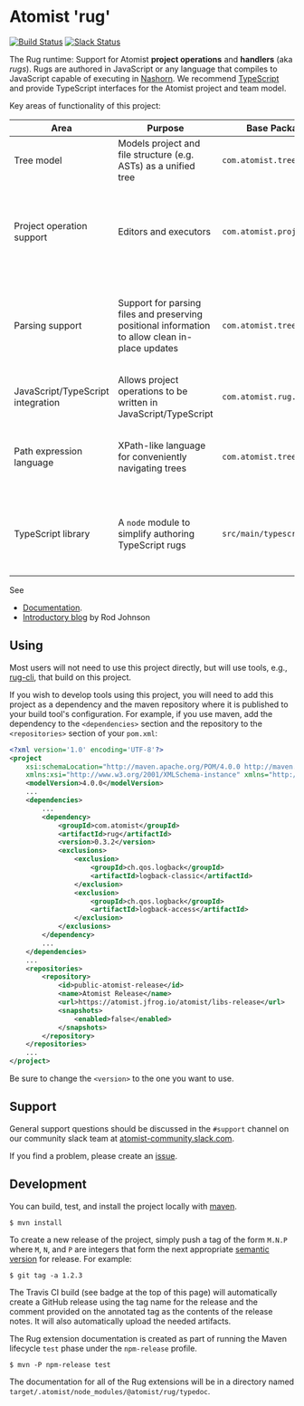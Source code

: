 # Atomist 'rug'

[![Build Status](https://travis-ci.org/atomist/rug.svg?branch=master)](https://travis-ci.org/atomist/rug)
[![Slack Status](https://join.atomist.com/badge.svg)](https://join.atomist.com/)

The Rug runtime: Support for Atomist **project operations** and **handlers** (aka *rugs*). Rugs are authored in JavaScript or any language that compiles to JavaScript capable of executing in [Nashorn](https://en.wikipedia.org/wiki/Nashorn_(JavaScript_engine)). We recommend [TypeScript](http://www.typescriptlang.org/) and provide TypeScript interfaces for the Atomist project and team model.

Key areas of functionality of this project:


|  Area |  Purpose | Base Package/Path |  Remarks |
|---|---|---|---|
|  Tree model | Models project and file structure (e.g. ASTs) as a unified tree  | `com.atomist.tree`  | Used by parser and path expressions
| Project operation support  | Editors and executors  |   `com.atomist.project`|   Project operations are authored in TypeScript, JavaScript or any language that compiles to JavaScript.
|  Parsing support |  Support for parsing files and preserving positional information to allow clean in-place updates | `com.atomist.tree.content.text`   | Integrates with Scala parser combinators and Antlr. *Microgrammar support in early development.*   |
| JavaScript/TypeScript integration | Allows project operations to be written in JavaScript/TypeScript | `com.atomist.rug.runtime.js` | Uses Nashorn
| Path expression language | XPath-like language for conveniently navigating trees | `com.atomist.tree` | Central concept for navigating project and model structure
| TypeScript library |A `node` module to simplify authoring TypeScript rugs  | `src/main/typescript`| See [architectural overview](https://github.com/atomist/rug/blob/master/docs/TypeScriptLibrary.md). Will eventually be moved into a separate project.

See

*  [Documentation](http://docs.atomist.com/).
*  [Introductory blog](https://medium.com/the-composition/software-that-writes-and-evolves-software-953578a6fc36#.blgtxoyu4) by Rod Johnson

## Using

Most users will not need to use this project directly, but will use
tools, e.g., [rug-cli][cli], that build on this project.

[cli]: https://github.com/atomist/rug-cli

If you wish to develop tools using this project, you will need to add
this project as a dependency and the maven repository where it is
published to your build tool's configuration.  For example, if you use
maven, add the dependency to the `<dependencies>` section and the
repository to the `<repositories>` section of your `pom.xml`:

```xml
<?xml version='1.0' encoding='UTF-8'?>
<project
	xsi:schemaLocation="http://maven.apache.org/POM/4.0.0 http://maven.apache.org/xsd/maven-4.0.0.xsd"
	xmlns:xsi="http://www.w3.org/2001/XMLSchema-instance" xmlns="http://maven.apache.org/POM/4.0.0">
	<modelVersion>4.0.0</modelVersion>
    ...
    <dependencies>
        ...
		<dependency>
			<groupId>com.atomist</groupId>
			<artifactId>rug</artifactId>
			<version>0.3.2</version>
			<exclusions>
				<exclusion>
					<groupId>ch.qos.logback</groupId>
					<artifactId>logback-classic</artifactId>
				</exclusion>
				<exclusion>
					<groupId>ch.qos.logback</groupId>
					<artifactId>logback-access</artifactId>
				</exclusion>
			</exclusions>
		</dependency>
        ...
	</dependencies>
    ...
	<repositories>
		<repository>
			<id>public-atomist-release</id>
			<name>Atomist Release</name>
			<url>https://atomist.jfrog.io/atomist/libs-release</url>
			<snapshots>
				<enabled>false</enabled>
			</snapshots>
		</repository>
	</repositories>
    ...
</project>
```

Be sure to change the `<version>` to the one you want to use.

## Support

General support questions should be discussed in the `#support`
channel on our community slack team
at [atomist-community.slack.com](https://join.atomist.com).

If you find a problem, please create an [issue][].

[issue]: https://github.com/atomist/rug/issues

## Development

You can build, test, and install the project locally with [maven][].

[maven]: https://maven.apache.org/

```
$ mvn install
```

To create a new release of the project, simply push a tag of the form
`M.N.P` where `M`, `N`, and `P` are integers that form the next
appropriate [semantic version][semver] for release.  For example:

```
$ git tag -a 1.2.3
```

The Travis CI build (see badge at the top of this page) will
automatically create a GitHub release using the tag name for the
release and the comment provided on the annotated tag as the contents
of the release notes.  It will also automatically upload the needed
artifacts.

[semver]: http://semver.org

The Rug extension documentation is created as part of running the
Maven lifecycle `test` phase under the `npm-release` profile.

```
$ mvn -P npm-release test
```

The documentation for all of the Rug extensions will be in a directory
named `target/.atomist/node_modules/@atomist/rug/typedoc`.
